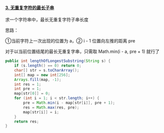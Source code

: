 #### [3. 无重复字符的最长子串](https://leetcode.cn/problems/longest-substring-without-repeating-characters/)

求一个字符串中，最长无重复字符子串长度



思路：

①当前字符上一次出现的位置为 a，② i - 1 位置向左推的距离 pre

对于以当前位置结尾的最长无重复字串，只需取 Math.min(i - a, pre + 1) 就行了



```java
public int lengthOfLongestSubstring(String s) {
    if (s.length() == 0) return 0;
    char[] str = s.toCharArray();
    int[] map = new int[256];
    Arrays.fill(map, -1);
    int res = 1;
    int pre = 1;
    map[str[0]] = 0;
    for (int i = 1; i < str.length; i++) {
        pre = Math.min(i - map[str[i]], pre + 1);
        res = Math.max(res, pre);
        map[str[i]] = i;
    }
    return res;
}
```

